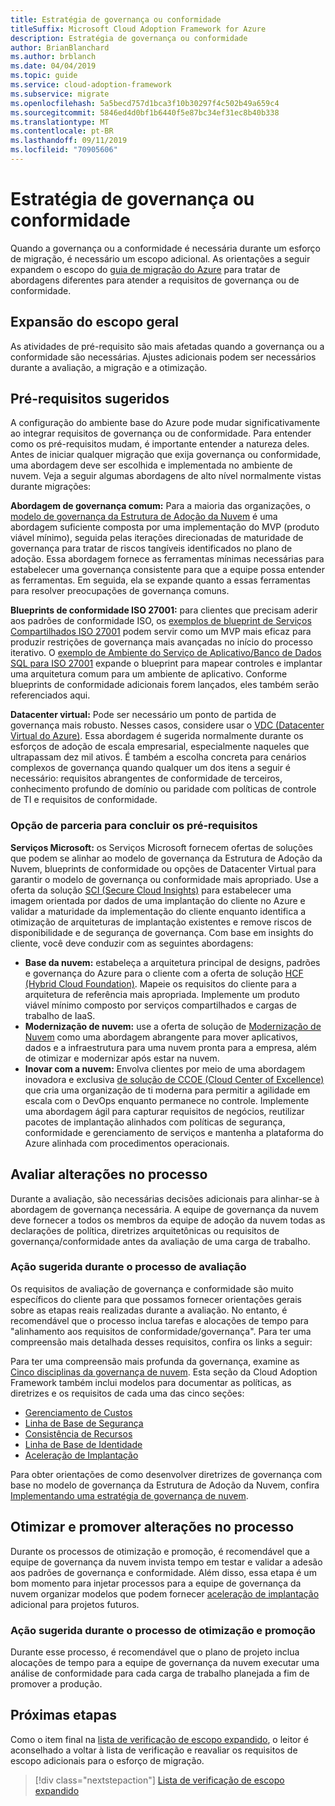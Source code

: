 ```yaml
---
title: Estratégia de governança ou conformidade
titleSuffix: Microsoft Cloud Adoption Framework for Azure
description: Estratégia de governança ou conformidade
author: BrianBlanchard
ms.author: brblanch
ms.date: 04/04/2019
ms.topic: guide
ms.service: cloud-adoption-framework
ms.subservice: migrate
ms.openlocfilehash: 5a5becd757d1bca3f10b30297f4c502b49a659c4
ms.sourcegitcommit: 5846ed4d0bf1b6440f5e87bc34ef31ec8b40b338
ms.translationtype: MT
ms.contentlocale: pt-BR
ms.lasthandoff: 09/11/2019
ms.locfileid: "70905606"
---
```

# <a name="governance-or-compliance-strategy"></a>Estratégia de governança ou conformidade

Quando a governança ou a conformidade é necessária durante um esforço de migração, é necessário um escopo adicional. As orientações a seguir expandem o escopo do [guia de migração do Azure](../azure-migration-guide/index.md) para tratar de abordagens diferentes para atender a requisitos de governança ou de conformidade.

## <a name="general-scope-expansion"></a>Expansão do escopo geral

As atividades de pré-requisito são mais afetadas quando a governança ou a conformidade são necessárias. Ajustes adicionais podem ser necessários durante a avaliação, a migração e a otimização.

## <a name="suggested-prerequisites"></a>Pré-requisitos sugeridos

A configuração do ambiente base do Azure pode mudar significativamente ao integrar requisitos de governança ou de conformidade. Para entender como os pré-requisitos mudam, é importante entender a natureza deles. Antes de iniciar qualquer migração que exija governança ou conformidade, uma abordagem deve ser escolhida e implementada no ambiente de nuvem. Veja a seguir algumas abordagens de alto nível normalmente vistas durante migrações:

**Abordagem de governança comum:** Para a maioria das organizações, o [modelo de governança da Estrutura de Adoção da Nuvem](../../governance/journeys/index.md) é uma abordagem suficiente composta por uma implementação do MVP (produto viável mínimo), seguida pelas iterações direcionadas de maturidade de governança para tratar de riscos tangíveis identificados no plano de adoção. Essa abordagem fornece as ferramentas mínimas necessárias para estabelecer uma governança consistente para que a equipe possa entender as ferramentas. Em seguida, ela se expande quanto a essas ferramentas para resolver preocupações de governança comuns.

**Blueprints de conformidade ISO 27001:** para clientes que precisam aderir aos padrões de conformidade ISO, os [exemplos de blueprint de Serviços Compartilhados ISO 27001](/azure/governance/blueprints/samples/iso27001-shared/index) podem servir como um MVP mais eficaz para produzir restrições de governança mais avançadas no início do processo iterativo. O [exemplo de Ambiente do Serviço de Aplicativo/Banco de Dados SQL para ISO 27001](/azure/governance/blueprints/samples/iso27001-ase-sql-workload) expande o blueprint para mapear controles e implantar uma arquitetura comum para um ambiente de aplicativo. Conforme blueprints de conformidade adicionais forem lançados, eles também serão referenciados aqui.

**Datacenter virtual:** Pode ser necessário um ponto de partida de governança mais robusto. Nesses casos, considere usar o [VDC (Datacenter Virtual do Azure)](https://docs.microsoft.com/azure/architecture/vdc). Essa abordagem é sugerida normalmente durante os esforços de adoção de escala empresarial, especialmente naqueles que ultrapassam dez mil ativos. É também a escolha concreta para cenários complexos de governança quando qualquer um dos itens a seguir é necessário: requisitos abrangentes de conformidade de terceiros, conhecimento profundo de domínio ou paridade com políticas de controle de TI e requisitos de conformidade.

### <a name="partnership-option-to-complete-prerequisites"></a>Opção de parceria para concluir os pré-requisitos

**Serviços Microsoft:** os Serviços Microsoft fornecem ofertas de soluções que podem se alinhar ao modelo de governança da Estrutura de Adoção da Nuvem, blueprints de conformidade ou opções de Datacenter Virtual para garantir o modelo de governança ou conformidade mais apropriado. Use a oferta da solução [SCI (Secure Cloud Insights)](https://download.microsoft.com/download/C/7/C/C7CEA89D-7BDB-4E08-B998-737C13107361/Secure_Cloud_Insights_Datasheet_EN_US.pdf) para estabelecer uma imagem orientada por dados de uma implantação do cliente no Azure e validar a maturidade da implementação do cliente enquanto identifica a otimização de arquiteturas de implantação existentes e remove riscos de disponibilidade e de segurança de governança. Com base em insights do cliente, você deve conduzir com as seguintes abordagens:

- **Base da nuvem:** estabeleça a arquitetura principal de designs, padrões e governança do Azure para o cliente com a oferta de solução [HCF (Hybrid Cloud Foundation)](https://download.microsoft.com/download/D/8/7/D872DFD0-1C46-4145-95E4-B5EAB2958B96/Hybrid_Cloud_Foundation_Datasheet_EN_US.pdf). Mapeie os requisitos do cliente para a arquitetura de referência mais apropriada. Implemente um produto viável mínimo composto por serviços compartilhados e cargas de trabalho de IaaS.
- **Modernização de nuvem:** use a oferta de solução de [Modernização de Nuvem](https://download.microsoft.com/download/3/7/3/373F90E3-8568-44F3-B096-CD9C1CD28AB7/Cloud_Modernization_Datasheet_EN_US.pdf) como uma abordagem abrangente para mover aplicativos, dados e a infraestrutura para uma nuvem pronta para a empresa, além de otimizar e modernizar após estar na nuvem.
- **Inovar com a nuvem:** Envolva clientes por meio de uma abordagem inovadora e exclusiva [de solução de CCOE (Cloud Center of Excellence)](https://download.microsoft.com/download/F/8/B/F8BBE4BD-E5F8-4DFB-82F7-C0A4E17051BB/Cloud_Center_of_Excellence_Datasheet_EN_US.pdf) que cria uma organização de ti moderna para permitir a agilidade em escala com o DevOps enquanto permanece no controle. Implemente uma abordagem ágil para capturar requisitos de negócios, reutilizar pacotes de implantação alinhados com políticas de segurança, conformidade e gerenciamento de serviços e mantenha a plataforma do Azure alinhada com procedimentos operacionais.

## <a name="assess-process-changes"></a>Avaliar alterações no processo

Durante a avaliação, são necessárias decisões adicionais para alinhar-se à abordagem de governança necessária. A equipe de governança da nuvem deve fornecer a todos os membros da equipe de adoção da nuvem todas as declarações de política, diretrizes arquitetônicas ou requisitos de governança/conformidade antes da avaliação de uma carga de trabalho.

### <a name="suggested-action-during-the-assess-process"></a>Ação sugerida durante o processo de avaliação

Os requisitos de avaliação de governança e conformidade são muito específicos do cliente para que possamos fornecer orientações gerais sobre as etapas reais realizadas durante a avaliação. No entanto, é recomendável que o processo inclua tarefas e alocações de tempo para "alinhamento aos requisitos de conformidade/governança". Para ter uma compreensão mais detalhada desses requisitos, confira os links a seguir:

Para ter uma compreensão mais profunda da governança, examine as [Cinco disciplinas da governança de nuvem](/azure/architecture/cloud-adoption/governance/governance-disciplines). Esta seção da Cloud Adoption Framework também inclui modelos para documentar as políticas, as diretrizes e os requisitos de cada uma das cinco seções:

- [Gerenciamento de Custos](/azure/architecture/cloud-adoption/governance/cost-management/template)
- [Linha de Base de Segurança](/azure/architecture/cloud-adoption/governance/security-baseline/template)
- [Consistência de Recursos](/azure/architecture/cloud-adoption/governance/resource-consistency/template)
- [Linha de Base de Identidade](/azure/architecture/cloud-adoption/governance/identity-baseline/template)
- [Aceleração de Implantação](/azure/architecture/cloud-adoption/governance/deployment-acceleration/template)

Para obter orientações de como desenvolver diretrizes de governança com base no modelo de governança da Estrutura de Adoção da Nuvem, confira [Implementando uma estratégia de governança de nuvem](/azure/architecture/cloud-adoption/governance/corporate-policy).

## <a name="optimize-and-promote-process-changes"></a>Otimizar e promover alterações no processo

Durante os processos de otimização e promoção, é recomendável que a equipe de governança da nuvem invista tempo em testar e validar a adesão aos padrões de governança e conformidade. Além disso, essa etapa é um bom momento para injetar processos para a equipe de governança da nuvem organizar modelos que podem fornecer [aceleração de implantação](/azure/architecture/cloud-adoption/governance/deployment-acceleration) adicional para projetos futuros.

### <a name="suggested-action-during-the-optimize-and-promote-process"></a>Ação sugerida durante o processo de otimização e promoção

Durante esse processo, é recomendável que o plano de projeto inclua alocações de tempo para a equipe de governança da nuvem executar uma análise de conformidade para cada carga de trabalho planejada a fim de promover a produção.

## <a name="next-steps"></a>Próximas etapas

Como o item final na [lista de verificação de escopo expandido](./index.md), o leitor é aconselhado a voltar à lista de verificação e reavaliar os requisitos de escopo adicionais para o esforço de migração.

> [!div class="nextstepaction"]
> [Lista de verificação de escopo expandido](./index.md)
